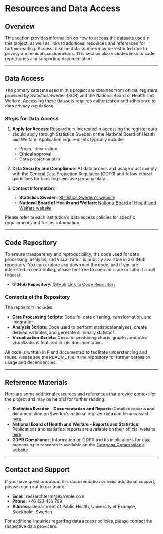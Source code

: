# Resources and Data Access

## Overview

This section provides information on how to access the datasets used in this project, as well as links to additional resources and references for further reading. Access to some data sources may be restricted due to privacy and ethical considerations. This section also includes links to code repositories and supporting documentation.

---

## Data Access

The primary datasets used in this project are obtained from official registers provided by Statistics Sweden (SCB) and the National Board of Health and Welfare. Accessing these datasets requires authorization and adherence to data privacy regulations.

### Steps for Data Access

1. **Apply for Access**: Researchers interested in accessing the register data should apply through Statistics Sweden or the National Board of Health and Welfare. Application requirements typically include:
   - Project description
   - Ethical approval
   - Data protection plan
   
2. **Data Security and Compliance**: All data access and usage must comply with the General Data Protection Regulation (GDPR) and follow ethical guidelines for handling sensitive personal data.

3. **Contact Information**:
   - **Statistics Sweden**: [Statistics Sweden's website](https://www.scb.se/)
   - **National Board of Health and Welfare**: [National Board of Health and Welfare website](https://www.socialstyrelsen.se/)

Please refer to each institution's data access policies for specific requirements and further information.

---

## Code Repository

To ensure transparency and reproducibility, the code used for data processing, analysis, and visualization is publicly available in a GitHub repository. You can explore and download the code, and if you are interested in contributing, please feel free to open an issue or submit a pull request.

- **GitHub Repository**: [GitHub Link to Code Repository](https://github.com/yourusername/repository-name)

### Contents of the Repository

The repository includes:
- **Data Processing Scripts**: Code for data cleaning, transformation, and integration.
- **Analysis Scripts**: Code used to perform statistical analyses, create derived variables, and generate summary statistics.
- **Visualization Scripts**: Code for producing charts, graphs, and other visualizations featured in this documentation.

All code is written in R and documented to facilitate understanding and reuse. Please see the README file in the repository for further details on usage and dependencies.

---

## Reference Materials

Here are some additional resources and references that provide context for the project and may be helpful for further reading:

- **Statistics Sweden - Documentation and Reports**: Detailed reports and documentation on Sweden's national register data can be accessed [here](https://www.scb.se/en/documentation/).
- **National Board of Health and Welfare - Reports and Statistics**: Publications and statistical reports are available on their official website [here](https://www.socialstyrelsen.se/statistics-and-data/).
- **GDPR Compliance**: Information on GDPR and its implications for data processing in research is available on the [European Commission’s website](https://ec.europa.eu/info/law/law-topic/data-protection_en).

---

## Contact and Support

If you have questions about this documentation or need additional support, please reach out to our team:

- **Email**: researchteam@example.com
- **Phone**: +46 123 456 789
- **Address**: Department of Public Health, University of Example, Stockholm, Sweden

For additional inquiries regarding data access policies, please contact the respective data providers.

